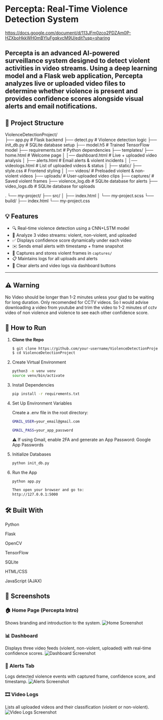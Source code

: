 # Percepta: Real-Time Violence Detection System

https://docs.google.com/document/d/113JFm0zco2PDZAm0P-HZXboHkkWH0mBYluFgqkvcM9U/edit?usp=sharing

**Percepta** is an advanced AI-powered surveillance system designed to detect violent activities in video streams. Using a deep learning model and a Flask web application, Percepta analyzes live or uploaded video files to determine whether violence is present and provides confidence scores alongside visual alerts and email notifications.
---

## 📂 Project Structure
ViolenceDetectionProject/  
├── app.py # Flask backend 
├── detect.py # Violence detection logic 
├── init_db.py # SQLite database setup 
├── model.h5 # Trained TensorFlow model 
├── requirements.txt # Python dependencies 
├── templates/ 
├── home.html # Welcome page    │
│── dashboard.html # Live + uploaded video analysis  │
├── alerts.html # Email alerts & violent incidents   │
│── videologs.html # List of uploaded videos & status  │
├── static/ 
├── style.css # Frontend styling │
│── videos/ # Preloaded violent & non-violent videos 
├── uploads/ # User-uploaded video clips 
├── captures/ # Saved violent frames 
├── violence_log.db # SQLite database for alerts 
├── video_logs.db # SQLite database for uploads  

.
└── my-project/
    ├── src/
    │   ├── index.html
    │   └── my-project.scss
    └── build/
        ├── index.html
        └── my-project.css

## 💡 Features

- 🔍 Real-time violence detection using a CNN+LSTM model
- 🎥 Analyze 3 video streams: violent, non-violent, and uploaded
- ✅ Displays confidence score dynamically under each video
- ✉️ Sends email alerts with timestamp + frame snapshot
- 📸 Captures and stores violent frames in `captures/`
- 📋 Maintains logs for all uploads and alerts
- 🔄 Clear alerts and video logs via dashboard buttons

---
## ⚠️ Warning 

No Video should be longer than 1-2 minutes unless your glad to be waiting for long duration. Only recomended for CCTV videos. So I would advise downloading a video from youtube and trim  the video to 1-2 minutes of cctv video of non violence and violence to see each other confidence score.  

## 🚀 How to Run

1. **Clone the Repo**
   ```sh
   $ git clone https://github.com/your-username/ViolenceDetectionProject.git
   $ cd ViolenceDetectionProject

2. Create Virtual Environment
   ```sh
   python3 -m venv venv
   source venv/bin/activate

3. Install Dependencies
   ```sh
   pip install -r requirements.txt

4. Set Up Environment Variables

   Create a .env file in the root directory:
   ```sh
   GMAIL_USER=your_email@gmail.com

   GMAIL_PASS=your_app_password
    ```
   ⚠️ If using Gmail, enable 2FA and generate an App Password: Google App Passwords

4. Initialize Databases
   ```sh
   python init_db.py

7. Run the App
   ```sh
   python app.py

   Then open your browser and go to:
   http://127.0.0.1:5000


## 🛠 Built With
Python

Flask

OpenCV

TensorFlow

SQLite

HTML/CSS

JavaScript (AJAX)

## 📸 Screenshots

### 🏠 Home Page (Percepta Intro)
Shows branding and introduction to the system.
![Home Screenshot](lk/home_page.png)

### 📊 Dashboard
Displays three video feeds (violent, non-violent, uploaded) with real-time confidence scores.
![Dashboard Screenshot](lk/dashboard.png)

### 🚨 Alerts Tab
Logs detected violence events with captured frame, confidence score, and timestamp.
![Alerts Screenshot](lk/alerts_tab.png)

### 🎞️ Video Logs
Lists all uploaded videos and their classification (violent or non-violent).
![Video Logs Screenshot](lk/video_logs.png)

